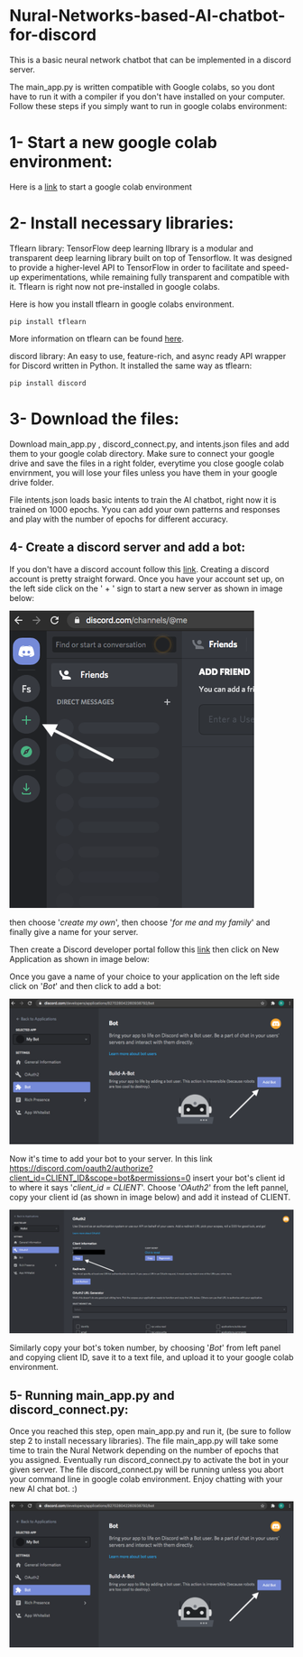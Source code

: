 # Nural-Networks-based-AI-chatbot-for-discord

This is a basic neural network chatbot that can be implemented in a discord server. 

The main_app.py is written compatible with Google colabs, so you dont have to run it with a compiler if you don't have installed on your computer. 
Follow these steps if you simply want to run in google colabs environment:

# 1- Start a new google colab environment: 

Here is a [link](https://https://colab.research.google.com/) to start a google colab environment


# 2- Install necessary libraries:

Tflearn library: TensorFlow deep learning lIbrary is a modular and transparent deep learning library built on top of Tensorflow. It was designed to provide a higher-level API to TensorFlow in order to facilitate and speed-up experimentations, while remaining fully transparent and compatible with it. Tflearn is right now not pre-installed in google colabs. 

Here is how you install tflearn in google colabs environment. 

```
pip install tflearn
```
More information on tflearn can be found [here](http://tflearn.org/).

discord library: An easy to use, feature-rich, and async ready API wrapper for Discord written in Python. It installed the same way as tflearn:

```
pip install discord
```


# 3- Download the files:  
Download main_app.py , discord_connect.py, and intents.json files and add them to your google colab directory. Make sure to connect your google drive and save the files in a right folder, everytime you close google colab envirnment, you will lose your files unless you have them in your google drive folder. 

File intents.json loads basic intents to train the AI chatbot, right now it is trained on 1000 epochs. Yyou can add your own patterns and responses and play with the number of epochs for different accuracy. 


## 4- Create a discord server and add a bot: 

If you don't have a discord account follow this [link](https://discord.com). Creating a discord account is pretty straight forward. Once you have your account set up, on the left side click on the ' + ' sign to start a new server as shown in image below: 




![Screenshot](1a.png)


then choose '*create my own*', then choose '*for me and my family*' and finally give a name for your server. 

Then create a Discord developer portal follow this [link](https://discord.com/developers/applications) then click on New Application as shown in image below:

Once you gave a name of your choice to your application on the left side click on '*Bot*' and then click to add a bot: 


![Screenshot](3a.png)


Now it's time to add your bot to your server. In this link https://discord.com/oauth2/authorize?client_id=CLIENT_ID&scope=bot&permissions=0 insert your bot's client id to where it says '*client_id = CLIENT*'. Choose '*OAuth2*' from the left pannel, copy your client id (as shown in image below) and add it instead of CLIENT. 

![Screenshot](4a.png)

Similarly copy your bot's token number, by choosing '*Bot*' from left panel and copying client ID, save it to a text file, and upload it to your google colab environment. 


## 5- Running main_app.py and discord_connect.py:

Once you reached this step, open main_app.py and run it, (be sure to follow step 2 to install necessary libraries). The file main_app.py will take some time to train the Nural Network depending on the number of epochs that you assigned. Eventually run discord_connect.py to activate the bot in your given server. The file discord_connect.py will be running unless you abort your command line in google colab environment. Enjoy chatting with your new AI chat bot. :) 


![Screenshot](3a.png)

